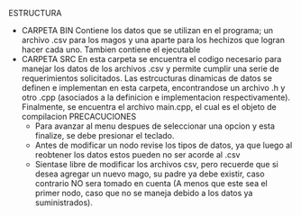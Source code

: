 ESTRUCTURA
- CARPETA BIN
  Contiene los datos que se utilizan en el programa; un archivo .csv para los magos y una aparte para los hechizos que logran hacer cada uno.
  Tambien contiene el ejecutable 
- CARPETA SRC
  En esta carpeta se encuentra el codigo necesario para manejar los datos de los archivos .csv y permite cumplir una serie de requerimientos solicitados.
  Las estrcucturas dinamicas de datos se definen e implementan en esta carpeta, encontrandose un archivo .h y otro .cpp (asociados a la definicion e
  implementacion respectivamente). Finalmente, se encuentra el archivo main.cpp, el cual es el objeto de compilacion
PRECACUCIONES
  * Para avanzar al menu despues de seleccionar una opcion y esta finalize, se debe presionar el teclado.
  * Antes de modificar un nodo revise los tipos de datos, ya que luego al reobtener los datos estos pueden no ser acorde al .csv
  * Sientase libre de modificar los archivos csv, pero recuerde que si desea agregar un nuevo mago, su padre ya debe existir, caso
   contrario NO sera tomado en cuenta (A menos que este sea el primer nodo, caso que no se maneja debido a los datos ya suministrados).
